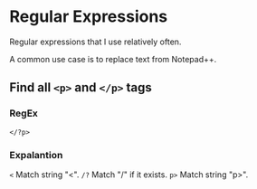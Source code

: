 # Regular Expressions
Regular expressions that I use relatively often.

A common use case is to replace text from Notepad++.

## Find all `<p>` and `</p>` tags
### RegEx
`</?p>`
### Expalantion
`<` Match string "<".
`/?` Match "/" if it exists.
`p>` Match string "p>".


